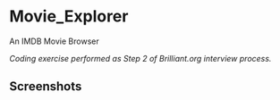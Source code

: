# Movie_Explorer
An IMDB Movie Browser

*Coding exercise performed as Step 2 of Brilliant.org interview process.*



## Screenshots




